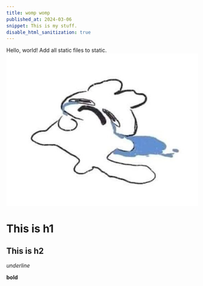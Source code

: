```yaml
---
title: womp womp
published_at: 2024-03-06
snippet: This is my stuff.
disable_html_sanitization: true
---
```


Hello, world!
Add all static files to static.
![crying creature](/static/images/cri.jpg)
# This is h1

## This is h2

_underline_

**bold**
